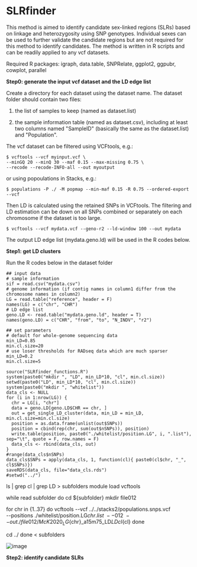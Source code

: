 # SLRfinder

This method is aimed to identify candidate sex-linked regions (SLRs) based on linkage and heterozygosity using SNP genotypes. Individual sexes can be used to further validate the candidate regions but are not required for this method to identify candidates. The method is written in R scripts and can be readily applied to any vcf datasets.  

Required R packages: igraph, data.table, SNPRelate, ggplot2, ggpubr, cowplot, parallel

**Step0: generate the input vcf dataset and the LD edge list**

Create a directory for each dataset using the dataset name. The dataset folder should contain two files: 

1. the list of samples to keep (named as dataset.list)

2. the sample information table (named as dataset.csv), including at least two columns named "SampleID" (basically the same as the dataset.list) and "Population".

The vcf dataset can be filtered using VCFtools, e.g.:

```
$ vcftools --vcf myinput.vcf \
--minGQ 20 --minQ 30 --maf 0.15 --max-missing 0.75 \
--recode --recode-INFO-all --out myoutput
```

or using popoulations in Stacks, e.g.:

```
$ populations -P ./ -M popmap --min-maf 0.15 -R 0.75 --ordered-export --vcf
```

Then LD is calculated using the retained SNPs in VCFtools. The filtering and LD estimation can be down on all SNPs combined or separately on each chromosome if the dataset is too large.
```
$ vcftools --vcf mydata.vcf --geno-r2 --ld-window 100 --out mydata
```
The output LD edge list (mydata.geno.ld) will be used in the R codes below. 

**Step1: get LD clusters**

Run the R codes below in the dataset folder

```
## input data
# sample information 
sif = read.csv("mydata.csv")
# genome information (if contig names in column1 differ from the chromosome names in column2)
LG = read.table("reference", header = F)
names(LG) = c("chr", "CHR")
# LD edge list
geno.LD <- read.table("mydata.geno.ld", header = T)
names(geno.LD) = c("CHR", "from", "to", "N_INDV", "r2")

## set parameters
# default for whole-genome sequencing data
min_LD=0.85
min.cl.size=20 
# use loser thresholds for RADseq data which are much sparser
min_LD=0.2
min.cl.size=5

source("SLRfinder_functions.R")
system(paste0("mkdir ", "LD", min_LD*10, "cl", min.cl.size))
setwd(paste0("LD", min_LD*10, "cl", min.cl.size))
system(paste0("mkdir ", "whitelist"))
data_cls <- NULL
for (i in 1:nrow(LG)) {
  chr = LG[i, "chr"]
  data = geno.LD[geno.LD$CHR == chr, ]
  out = get_single_LD_cluster(data, min_LD = min_LD, min.cl.size=min.cl.size)
  position = as.data.frame(unlist(out$SNPs))
  position = cbind(rep(chr, sum(out$nSNPs)), position)
  write.table(position, paste0("./whitelist/position.LG", i, ".list"), sep="\t", quote = F, row.names = F)
  data_cls <- rbind(data_cls, out)
}
#range(data_cls$nSNPs)
data_cls$SNPs = apply(data_cls, 1, function(cl){ paste0(cl$chr, "_", cl$SNPs)})
saveRDS(data_cls, file="data_cls.rds")
#setwd("../")
```


ls | grep cl | grep LD > subfolders
module load vcftools

while read subfolder
do
cd ${subfolder}
mkdir file012

for chr in {1..37}
do
vcftools --vcf ../../stacks2/populations.snps.vcf \
--positions ./whitelist/position.LG${chr}.list \
--012 \
--out ./file012/McK2020_LG${chr}_a15m75_LD${LD}cl${cl}
done

cd ../
done < subfolders



![image](https://github.com/xuelingyi/SLRfinder/assets/76267685/1e3c41c5-b9c5-4e34-82dd-5254f1d18fc7)

**Step2: identify candidate SLRs**






